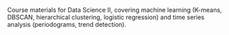 Course materials for Data Science II, covering machine learning (K-means, DBSCAN, hierarchical clustering, logistic regression) and time series analysis (periodograms, trend detection).
